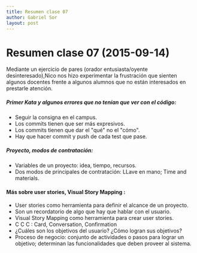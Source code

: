 ```yaml
---
title: Resumen clase 07
author: Gabriel Sor
layout: post
---
```


Resumen clase 07 (2015-09-14)
=============================


Mediante un ejercicio de pares (orador entusiasta/oyente desinteresado),Nico nos hizo experimentar la frustración que sienten algunos docentes frente a algunos alumnos que no están interesados en prestarle atención.

##### Primer Kata y algunos errores que no tenían que ver con el código:
* Seguir la consigna en el campus.
* Los commits tienen que ser más expresivos.
* Los commits tienen que dar el "qué" no el "cómo".
* Hay que hacer commit y push de cada test que pase.

##### Proyecto, modos de contratación:
* Variables de un proyecto: idea, tiempo, recursos.
* Dos modos de principales de contratación: LLave en mano; Time and materials.

#### Más sobre user stories, Visual Story Mapping :
* User stories como herramienta para definir el alcance de un proyecto.
* Son un recordatorio de algo que hay que hablar con el usuario.
* Visual Story Mapping como herramienta para crear user stories.
* C C C : Card, Conversation, Confirmation 
* ¿Cuáles son los objetivos del usuario? ¿Cómo logran sus objetivos?
* Proceso de negocio: conjunto de actividades o pasos para lograr un objetivo; determinan las funcionalidades que deben proveer al sistema.  
